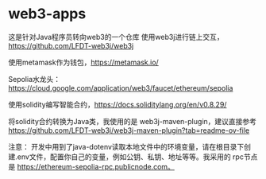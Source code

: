 # web3-apps
这是针对Java程序员转向web3的一个仓库
使用web3j进行链上交互，https://github.com/LFDT-web3j/web3j 

使用metamask作为钱包，https://metamask.io/

Sepolia水龙头：https://cloud.google.com/application/web3/faucet/ethereum/sepolia

使用solidity编写智能合约，https://docs.soliditylang.org/en/v0.8.29/

将solidity合约转换为Java类，我使用的是 web3j-maven-plugin，建议直接参考 https://github.com/LFDT-web3j/web3j-maven-plugin?tab=readme-ov-file

注意：
开发中用到了java-dotenv读取本地文件中的环境变量，请在根目录下创建.env文件，配置你自己的变量，例如公钥、私钥、地址等等。我采用的
rpc节点是 https://ethereum-sepolia-rpc.publicnode.com。
